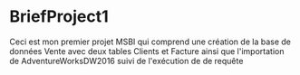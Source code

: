 # BriefProject1
Ceci est mon premier projet MSBI qui comprend une création de la base de données Vente avec deux tables Clients et Facture ainsi que l'importation de AdventureWorksDW2016 suivi de l'exécution de de requête 
